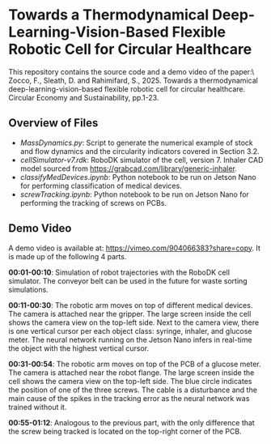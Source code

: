 # Towards a Thermodynamical Deep-Learning-Vision-Based Flexible Robotic Cell for Circular Healthcare
This repository contains the source code and a demo video of the paper:\ 
Zocco, F., Sleath, D. and Rahimifard, S., 2025. Towards a thermodynamical deep-learning-vision-based flexible robotic cell for circular healthcare. Circular Economy and Sustainability, pp.1-23. 

## Overview of Files
* _MassDynamics.py_: Script to generate the numerical example of stock and flow dynamics and the circularity indicators covered in Section 3.2.
* _cellSimulator-v7.rdk_: RoboDK simulator of the cell, version 7. Inhaler CAD model sourced from https://grabcad.com/library/generic-inhaler. 
* _classifyMedDevices.ipynb_: Python notebook to be run on Jetson Nano for performing classification of medical devices.
* _screwTracking.ipynb_: Python notebook to be run on Jetson Nano for performing the tracking of screws on PCBs.   

## Demo Video
A demo video is available at: https://vimeo.com/904066383?share=copy. It is made up of the following 4 parts.

**00:01-00:10**: Simulation of robot trajectories with the RoboDK cell simulator. The conveyor belt can be used in
the future for waste sorting simulations.  

**00:11-00:30**: The robotic arm moves on top of different medical devices. The camera is attached near the gripper.
The large screen inside the cell shows the camera view on the top-left side. Next to the camera view,
there is one vertical cursor per each object class: syringe, inhaler, and glucose meter. 
The neural network running on the Jetson Nano infers in real-time the object with the highest vertical cursor.

**00:31-00:54**: The robotic arm moves on top of the PCB of a glucose meter. The camera is attached near the robot flange.
The large screen inside the cell shows the camera view on the top-left side. The blue circle indicates the position
of one of the three screws. The cable is a disturbance and the main cause of the spikes in the tracking error as
the neural network was trained without it.

**00:55-01:12**: Analogous to the previous part, with the only difference that the screw being tracked is located on the top-right corner
of the PCB.
